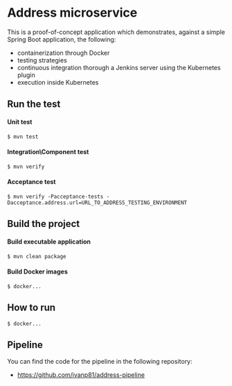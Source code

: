 # Address microservice

This is a proof-of-concept application which demonstrates, against a simple Spring Boot application, the following: 

- containerization through Docker
- testing strategies
- continuous integration thorough a Jenkins server using the Kubernetes plugin
- execution inside Kubernetes

## Run the test

#### Unit test  
```
$ mvn test
```

#### Integration\Component test
```
$ mvn verify
```
#### Acceptance test
```
$ mvn verify -Pacceptance-tests -Dacceptance.address.url=URL_TO_ADDRESS_TESTING_ENVIRONMENT
```

## Build the project

#### Build executable application	
```
$ mvn clean package
```

#### Build Docker images
```
$ docker... 
```

## How to run
 
```
$ docker...
```
## Pipeline
You can find the code for the pipeline in the following repository:

- https://github.com/ivanp81/address-pipeline